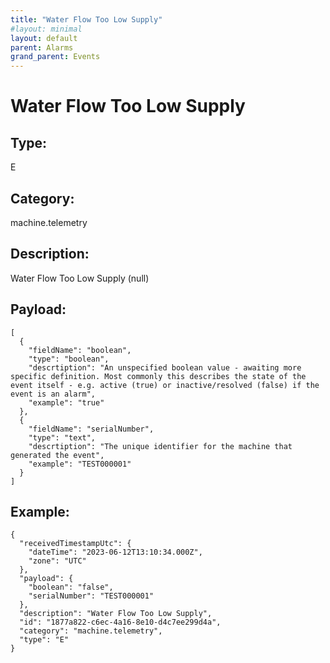 ```yaml
---
title: "Water Flow Too Low Supply"
#layout: minimal
layout: default
parent: Alarms
grand_parent: Events
---
```


# Water Flow Too Low Supply

## Type:

E

## Category:

machine.telemetry

## Description: 

Water Flow Too Low Supply (null)

## Payload:

```
[
  {
    "fieldName": "boolean",
    "type": "boolean",
    "descrtiption": "An unspecified boolean value - awaiting more specific definition. Most commonly this describes the state of the event itself - e.g. active (true) or inactive/resolved (false) if the event is an alarm",
    "example": "true"
  },
  {
    "fieldName": "serialNumber",
    "type": "text",
    "descrtiption": "The unique identifier for the machine that generated the event",
    "example": "TEST000001"
  }
]
```

## Example:

```
{
  "receivedTimestampUtc": {
    "dateTime": "2023-06-12T13:10:34.000Z",
    "zone": "UTC"
  },
  "payload": {
    "boolean": "false",
    "serialNumber": "TEST000001"
  },
  "description": "Water Flow Too Low Supply",
  "id": "1877a822-c6ec-4a16-8e10-d4c7ee299d4a",
  "category": "machine.telemetry",
  "type": "E"
}
```
